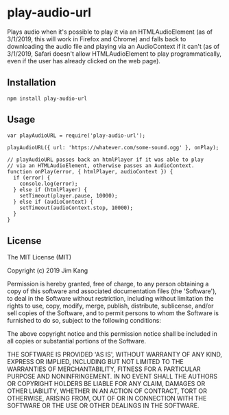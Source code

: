 play-audio-url
==================

Plays audio when it's possible to play it via an HTMLAudioElement (as of 3/1/2019, this will work in Firefox and Chrome) and falls back to downloading the audio file and playing via an AudioContext if it can't (as of 3/1/2019, Safari doesn't allow HTMLAudioElement to play programmatically, even if the user has already clicked on the web page).

Installation
------------

    npm install play-audio-url

Usage
-----

    var playAudioURL = require('play-audio-url');

    playAudioURL({ url: 'https://whatever.com/some-sound.ogg' }, onPlay);

    // playAudioURL passes back an htmlPlayer if it was able to play
    // via an HTMLAudioElement, otherwise passes an AudioContext.
    function onPlay(error, { htmlPlayer, audioContext }) {
      if (error) {
        console.log(error);
      } else if (htmlPlayer) {
        setTimeout(player.pause, 10000);
      } else if (audioContext) {
        setTimeout(audioContext.stop, 10000);
      }
    }

License
-------

The MIT License (MIT)

Copyright (c) 2019 Jim Kang

Permission is hereby granted, free of charge, to any person obtaining a copy
of this software and associated documentation files (the 'Software'), to deal
in the Software without restriction, including without limitation the rights
to use, copy, modify, merge, publish, distribute, sublicense, and/or sell
copies of the Software, and to permit persons to whom the Software is
furnished to do so, subject to the following conditions:

The above copyright notice and this permission notice shall be included in
all copies or substantial portions of the Software.

THE SOFTWARE IS PROVIDED 'AS IS', WITHOUT WARRANTY OF ANY KIND, EXPRESS OR
IMPLIED, INCLUDING BUT NOT LIMITED TO THE WARRANTIES OF MERCHANTABILITY,
FITNESS FOR A PARTICULAR PURPOSE AND NONINFRINGEMENT. IN NO EVENT SHALL THE
AUTHORS OR COPYRIGHT HOLDERS BE LIABLE FOR ANY CLAIM, DAMAGES OR OTHER
LIABILITY, WHETHER IN AN ACTION OF CONTRACT, TORT OR OTHERWISE, ARISING FROM,
OUT OF OR IN CONNECTION WITH THE SOFTWARE OR THE USE OR OTHER DEALINGS IN
THE SOFTWARE.
